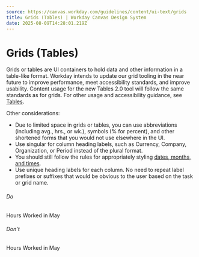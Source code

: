 ```yaml
---
source: https://canvas.workday.com/guidelines/content/ui-text/grids
title: Grids (Tables) | Workday Canvas Design System
date: 2025-08-09T14:28:01.219Z
---
```

# Grids (Tables)

Grids or tables are UI containers to hold data and other information in a table-like format. Workday
intends to update our grid tooling in the near future to improve performance, meet accessibility
standards, and improve usability. Content usage for the new Tables 2.0 tool will follow the same
standards as for grids. For other usage and accessibility guidance, see
[Tables](/components/containers/table).

Other considerations:

- Due to limited space in grids or tables, you can use abbreviations (including avg., hrs., or wk.),
symbols (% for percent), and other shortened forms that you would not use elsewhere in the UI.
- Use singular for column heading labels, such as Currency, Company, Organization, or Period instead
of the plural format.
- You should still follow the rules for appropriately styling
[dates, months, and times](/guidelines/content/grammar-and-style/dates-times).
- Use unique heading labels for each column. No need to repeat label prefixes or suffixes that would
be obvious to the user based on the task or grid name.

###### Do

Hours Worked in May

###### Don’t

Hours Worked in May